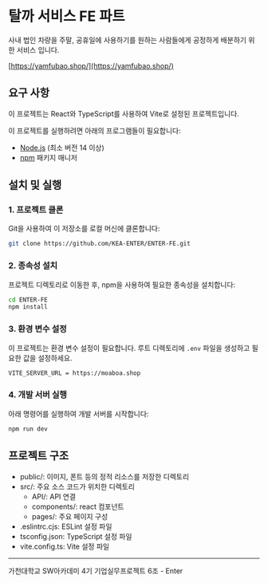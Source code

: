 # 탈까 서비스 FE 파트

사내 법인 차량을 주말, 공휴일에 사용하기를 원하는 사람들에게 공정하게 배분하기 위한 서비스 입니다.

[https://yamfubao.shop/](https://yamfubao.shop/)

## 요구 사항

이 프로젝트는 React와 TypeScript를 사용하여 Vite로 설정된 프로젝트입니다.

이 프로젝트를 실행하려면 아래의 프로그램들이 필요합니다:

- [Node.js](https://nodejs.org/) (최소 버전 14 이상)
- [npm](https://www.npmjs.com/) 패키지 매니저

## 설치 및 실행

### 1. 프로젝트 클론

Git을 사용하여 이 저장소를 로컬 머신에 클론합니다:

```bash
git clone https://github.com/KEA-ENTER/ENTER-FE.git
```

### 2. 종속성 설치

프로젝트 디렉토리로 이동한 후, npm을 사용하여 필요한 종속성을 설치합니다:

```bash
cd ENTER-FE
npm install
```

### 3. 환경 변수 설정

이 프로젝트는 환경 변수 설정이 필요합니다. 루트 디렉토리에 `.env` 파일을 생성하고 필요한 값을 설정하세요.

```bash
VITE_SERVER_URL = https://moaboa.shop
```

### 4. 개발 서버 실행
아래 명령어를 실행하여 개발 서버를 시작합니다:

```bash
npm run dev
```

## 프로젝트 구조

- public/: 이미지, 폰트 등의 정적 리소스를 저장한 디렉토리
- src/: 주요 소스 코드가 위치한 디렉토리
  - API/: API 연결
  - components/: react 컴포넌트
  - pages/: 주요 페이지 구성
- .eslintrc.cjs: ESLint 설정 파일
- tsconfig.json: TypeScript 설정 파일
- vite.config.ts: Vite 설정 파일
---

가천대학교 SW아카데미 4기 기업실무프로젝트 6조 - Enter